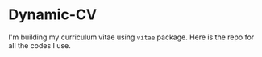 # Dynamic-CV
I'm building my curriculum vitae using `vitae` package. Here is the repo for all the codes I use.
